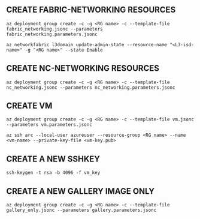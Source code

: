 ## CREATE FABRIC-NETWORKING RESOURCES
```
az deployment group create -c -g <RG name> -c --template-file fabric_networking.jsonc --parameters fabric_networking.parameters.jsonc
```
```
az networkfabric l3domain update-admin-state --resource-name "<L3-isd-name>" -g "<RG name>" --state Enable	
```

## CREATE NC-NETWORKING RESOURCES
```
az deployment group create -c -g <RG name> -c --template-file nc_networking.jsonc --parameters nc_networking.parameters.jsonc				
```
## CREATE VM
```
az deployment group create -c -g <RG name> -c --template-file vm.jsonc --parameters vm.parameters.jsonc
```
```
az ssh arc --local-user azureuser --resource-group <RG name> --name <vm-name> --private-key-file <vm-key.pub>				
```
## CREATE A NEW SSHKEY
```
ssh-keygen -t rsa -b 4096 -f vm_key
```

## CREATE A NEW GALLERY IMAGE ONLY
```
az deployment group create -c -g <RG name> -c --template-file gallery_only.jsonc --parameters gallery.parameters.jsonc
```